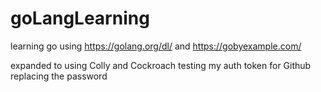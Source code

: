 # goLangLearning
learning go using https://golang.org/dl/ and https://gobyexample.com/

expanded to using Colly and Cockroach
testing my auth token for Github replacing the password
